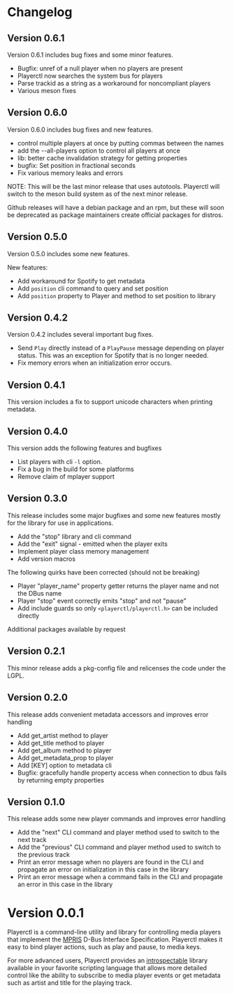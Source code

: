 # Changelog

## Version 0.6.1

Version 0.6.1 includes bug fixes and some minor features.

* Bugfix: unref of a null player when no players are present
* Playerctl now searches the system bus for players
* Parse trackid as a string as a workaround for noncompliant players
* Various meson fixes

## Version 0.6.0

Version 0.6.0 includes bug fixes and new features.

* control multiple players at once by putting commas between the names
* add the --all-players option to control all players at once
* lib: better cache invalidation strategy for getting properties
* bugfix: Set position in fractional seconds
* Fix various memory leaks and errors

NOTE: This will be the last minor release that uses autotools. Playerctl will switch to the meson build system as of the next minor release.

Github releases will have a debian package and an rpm, but these will soon be deprecated as package maintainers create official packages for distros.

## Version 0.5.0

Version 0.5.0 includes some new features.

New features:

- Add workaround for Spotify to get metadata
- Add `position` cli command to query and set position
- Add `position` property to Player and method to set position to
  library

## Version 0.4.2

Version 0.4.2 includes several important bug fixes.

- Send `Play` directly instead of a `PlayPause` message depending on player status. This was an exception for Spotify that is no longer needed.
- Fix memory errors when an initialization error occurs.

## Version 0.4.1

This version includes a fix to support unicode characters when printing metadata.

## Version 0.4.0

This version adds the following features and bugfixes

- List players with cli `-l` option.
- Fix a bug in the build for some platforms
- Remove claim of mplayer support

## Version 0.3.0

This release includes some major bugfixes and some new features mostly for the library for use in applications.

- Add the "stop" library and cli command
- Add the "exit" signal - emitted when the player exits
- Implement player class memory management
- Add version macros

The following quirks have been corrected (should not be breaking)

- Player "player_name" property getter returns the player name and not the DBus name
- Player "stop" event correctly emits "stop" and not "pause"
- Add include guards so only `<playerctl/playerctl.h>` can be included directly

Additional packages available by request

## Version 0.2.1

This minor release adds a pkg-config file and relicenses the code under the LGPL.

## Version 0.2.0

This release adds convenient metadata accessors and improves error handling

- Add get_artist method to player
- Add get_title method to player
- Add get_album method to player
- Add get_metadata_prop to player
- Add [KEY] option to metadata cli
- Bugfix: gracefully handle property access when connection to dbus fails by returning empty properties

## Version 0.1.0

This release adds some new player commands and improves error handling

- Add the "next" CLI command and player method used to switch to the next track
- Add the "previous" CLI command and player method used to switch to the previous track
- Print an error message when no players are found in the CLI and propagate an error on initialization in this case in the library
- Print an error message when a command fails in the CLI and propagate an error in this case in the library

# Version 0.0.1

Playerctl is a command-line utility and library for controlling media players that implement the [MPRIS](http://specifications.freedesktop.org/mpris-spec/latest/) D-Bus Interface Specification. Playerctl makes it easy to bind player actions, such as play and pause, to media keys.

For more advanced users, Playerctl provides an [introspectable](https://wiki.gnome.org/action/show/Projects/GObjectIntrospection) library available in your favorite scripting language that allows more detailed control like the ability to subscribe to media player events or get metadata such as artist and title for the playing track.
